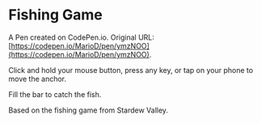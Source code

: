 # Fishing Game

A Pen created on CodePen.io. Original URL: [https://codepen.io/MarioD/pen/ymzNOO](https://codepen.io/MarioD/pen/ymzNOO).

Click and hold your mouse button, press any key, or tap on your phone to move the anchor.

Fill the bar to catch the fish.

Based on the fishing game from Stardew Valley.

